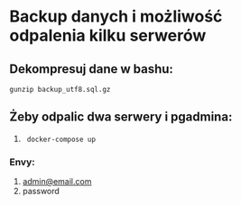# Backup danych i możliwość odpalenia kilku serwerów

## Dekompresuj dane w bashu:
``` gunzip backup_utf8.sql.gz ```
## Żeby odpalic dwa serwery i pgadmina:
1. ``` docker-compose up``` 
### Envy:
1. admin@email.com
2. password
